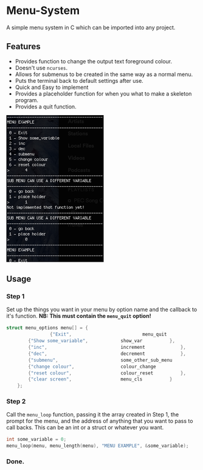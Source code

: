 # Menu-System
A simple menu system in C which can be imported into any project.

## Features
* Provides function to change the output text foreground colour.
* Doesn't use `ncurses`.
* Allows for submenus to be created in the same way as a normal menu.
* Puts the terminal back to default settings after use.
* Quick and Easy to implement
* Provides a placeholder function for when you what to make a skeleton program. 
* Provides a quit function.

![example image](menu_example.png)

## Usage 
### Step 1
Set up the things you want in your menu by option name and the callback to it's function. __NB: This must contain the `menu_quit` option!__
```c
struct menu_options menu[] = {
                {"Exit",                          menu_quit 			},
		{"Show some_variable",	          show_var 			},
		{"inc",                           increment 			}, 
		{"dec",                           decrement  			},
		{"submenu",                       some_other_sub_menu           },
		{"change colour",                 colour_change      	        }, 
		{"reset colour",                  colour_reset  		},
		{"clear screen",                  menu_cls			}
	};
```

### Step 2
Call the `menu_loop` function, passing it the array created in Step 1, the prompt for the menu, and the address of anything that you want to pass to call backs. This can be an int or a struct or whatever you want.

```c
int some_variable = 0;
menu_loop(menu, menu_length(menu), "MENU EXAMPLE", &some_variable);
```

### Done. 

